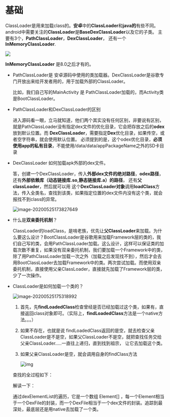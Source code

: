 

# 基础

 ClassLoader是用来加载class的。**安卓**中的**ClassLoader**和**java的**有些不同。
 android中需要关注的**ClassLoader**是**BaseDexClassLoader**以及它的子类。
 主要有3个，**PathClassLoader**，**DexClassLoader**， 还有一个**InMemoryClassLoader**. 

  ![](C:\Users\adminstrator\AppData\Roaming\Typora\typora-user-images\image-20200525170949825.png)

 **InMemoryClassLoader** 是8.0之后才有的。

- PathClassLoader是 安卓源码中使用的类加载器。DexClassLoader是谷歌专门开放出来给开发者用的，用于加载外部的ClassLoader。

  比如，我们自己写的MainActivity 是 PathClassLoader加载的，而Activity类是BootClassLoader。

- PathClassLoader和DexClassLoader的区别

  进入源码看一眼，立马就知道，他们两个其实没有任何区别，非要说有区别，就是PathClassLoader没有指定dex文件的优化目录，它会把存放之后的**odex**放到默认位置。而 **DexClassLoader**，需要指定**Dex**优化目录，如果传空，或者空字符串，就会使用默认位置。 必须提到的是，这个odex优化目录，**必须使用app的私有目录**，不能使用/data/data/appPackageName之外的SD卡目录

- DexClassLoader 如何加载apk外部的dex文件。

  答，创建一个DexClassLoader，传入**外部dex文件的绝对路径**，**odex路径**，还有**外部依赖库（动态链接库.so,静态链接库.a）的路径**，  还有**父classLoader**，然后就可以用 这个**DexClassLoader对象**调用**loadClass**方法，传入全类名，查找到该类，如果指定位置的dex文件内没有这个类，就会报找不到class的异常。

  ![image-20200525173827649](C:\Users\adminstrator\AppData\Roaming\Typora\typora-user-images\image-20200525173827649.png)

- 什么是**双亲委托机制**？

  ClassLoader的loadClass，是啃老族，优先让**父ClassLoader**来加载。为什么要这么设计？BootClassLoader是谷歌用来加载Framework层的类的，我们自己写的类，会用PathClassLoader加载。这么设计，这样可以保证类的加载次数不重复，如果没有双亲委托机制，我们要加载一个Framework中的类，除了用PathClassLoader加载一次之外（加载之后发现找不到），然后才会去用BootClassLoader去加载Framework中的类。两次尝试加载。而使用双亲委托机制，直接使用父亲ClassLoader，直接就先加载了Framework层的类，少了一次操作。

  

- ClassLoader是如何加载一个类的？
  
  ![image-20200525175318992](C:\Users\adminstrator\AppData\Roaming\Typora\typora-user-images\image-20200525175318992.png)
  
  1. 首先，先**findLoadedClass**检查曾经是否已经加载过这个类，如果有，直接返回class对象即可。（实际上，**findLoadedClass**方法是一个native方法。。。）
  
  2. 如果不存在，也就是说 findLoadedClass返回的是空，就去检查父亲ClassLoader是不是空，如果父ClassLoader不是空，就把查找任务交给父亲ClassLoader.....一直往上递归，直到找到祖宗， 让它去加载这个类。
  
  3. 如果父亲ClassLoader是空，就会调用自身的findClass方法   
  
     ![img](https://upload-images.jianshu.io/upload_images/4100513-c50b8f76a3cf3f6a.png?imageMogr2/auto-orient/strip|imageView2/2/w/752/format/webp)
  
   查找的全过程如下：
  
     解读一下：
  
     通过dexElementList的遍历，它是一个数组 Element[] ，每一个Element相当于一个DexFile的封装，而一个DexFile相当于一个dex文件的封装。追踪到最深处，最底层还是用native去加载了一个类。
  
     
  

